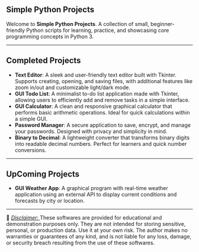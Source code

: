 ## **Simple Python Projects**

Welcome to **Simple Python Projects**. A collection of small, beginner-friendly Python scripts for learning, practice, and showcasing core programming concepts in Python 3.

---

## Completed Projects

- **Text Editor**: A sleek and user-friendly text editor built with Tkinter. Supports creating, opening, and saving files, with additional features like zoom in/out and customizable light/dark mode.
- **GUI Todo List**: A minimalist to-do list application made with Tkinter, allowing users to efficiently add and remove tasks in a simple interface.
- **GUI Calculator**: A clean and responsive graphical calculator that performs basic arithmetic operations. Ideal for quick calculations within a simple GUI.
- **Password Manager**: A secure application to save, encrypt, and manage your passwords. Designed with privacy and simplicity in mind.
- **Binary to Decimal**: A lightweight converter that transforms binary digits into readable decimal numbers. Perfect for learners and quick number conversions.


---

## UpComing Projects

 - **GUI Weather App**: A graphical program with real-time weather application using an external API to display current conditions and forecasts by city or location.

---

📜 
<u> *Disclaimer:* </u>These softwares are provided for educational and demonstration purposes only.
They are not intended for storing sensitive, personal, or production data.
Use it at your own risk. The author makes no warranties or guarantees of any kind, and is not liable for any loss, damage, or security breach resulting from the use of these softwares.
